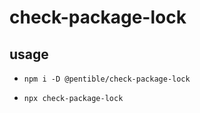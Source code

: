 # check-package-lock

## usage

-   `npm i -D @pentible/check-package-lock`

-   `npx check-package-lock`
